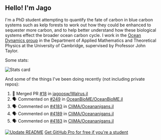 ## Hello! I'm Jago

I'm a PhD student attempting to quantify the fate of carbon in blue carbon systems such as kelp forests to work out how they could be enhanced to sequester more carbon, and to help better understand how these biological systems effect the broader ocean carbon cycle. I work in the <a href="https://www.damtp.cam.ac.uk/user/jrt51/" class="emph">Ocean Dynamics group</a> in the Department of Applied Mathematics and Theoretical Physics at the University of Cambridge, supervised by Professor John Taylor.

Some stats:
<!--
![](https://raw.githubusercontent.com/jagoosw/jagoosw/main/profile-summary-card-output/nord_dark/0-profile-details.svg)
![](https://raw.githubusercontent.com/jagoosw/jagoosw/main/profile-summary-card-output/nord_dark/3-stats.svg)
![](https://raw.githubusercontent.com/jagoosw/jagoosw/main/profile-summary-card-output/nord_dark/4-productive-time.svg)
-->
![Stats card](https://github-readme-stats.vercel.app/api?username=jagoosw&count_private=true&show_icons=true&theme=transparent&hide_title=true&rank_icon=percentile&show=reviews)

And some of the things I've been doing recently (not including private repos):
<!--START_SECTION:activity-->
1. 🎉 Merged PR [#18](https://github.com/jagoosw/Walrus.jl/pull/18) in [jagoosw/Walrus.jl](https://github.com/jagoosw/Walrus.jl)
2. 🗣 Commented on [#249](https://github.com/OceanBioME/OceanBioME.jl/pull/249#issuecomment-2714945989) in [OceanBioME/OceanBioME.jl](https://github.com/OceanBioME/OceanBioME.jl)
3. 🗣 Commented on [#4183](https://github.com/CliMA/Oceananigans.jl/issues/4183#issuecomment-2714430628) in [CliMA/Oceananigans.jl](https://github.com/CliMA/Oceananigans.jl)
4. 🗣 Commented on [#4189](https://github.com/CliMA/Oceananigans.jl/pull/4189#issuecomment-2714422782) in [CliMA/Oceananigans.jl](https://github.com/CliMA/Oceananigans.jl)
5. 🗣 Commented on [#4183](https://github.com/CliMA/Oceananigans.jl/issues/4183#issuecomment-2711629647) in [CliMA/Oceananigans.jl](https://github.com/CliMA/Oceananigans.jl)
<!--END_SECTION:activity-->


[![Update README](https://github.com/jagoosw/jagoosw/actions/workflows/update-readme.yml/badge.svg)](https://github.com/jagoosw/jagoosw/actions/workflows/update-readme.yml)
[Get GitHub Pro for free if you're a student](https://education.github.com/pack)

